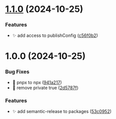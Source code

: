 # [1.1.0](https://github.com/zhumeisongsong/time-travels-workspace/compare/react-markdown-mermaid-v1.0.0...react-markdown-mermaid-v1.1.0) (2024-10-25)


### Features

* ✨ add access to publishConfig ([c56f0b2](https://github.com/zhumeisongsong/time-travels-workspace/commit/c56f0b23c0ac8ea11bdef3a0b6b4cda8e5af4786))

# 1.0.0 (2024-10-25)


### Bug Fixes

* 🐛 pnpx to npx ([941a217](https://github.com/zhumeisongsong/time-travels-workspace/commit/941a21735c8390775cd5bcbcc165198637b79904))
* 🐛 remove private true ([2d5787f](https://github.com/zhumeisongsong/time-travels-workspace/commit/2d5787ff03b3f91be08377d90dba7ce551aaea56))


### Features

* ✨ add semantic-release to packages ([53c0952](https://github.com/zhumeisongsong/time-travels-workspace/commit/53c09525b738647d114a44972d55c91811528d4e))
